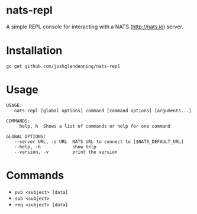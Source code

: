 # nats-repl
A simple REPL console for interacting with a NATS (http://nats.io) server.

# Installation
`go get github.com/joshglendenning/nats-repl`

# Usage
```
USAGE:
   nats-repl [global options] command [command options] [arguments...]

COMMANDS:
     help, h  Shows a list of commands or help for one command

GLOBAL OPTIONS:
   --server URL, -s URL  NATS URL to connect to [$NATS_DEFAULT_URL]
   --help, -h            show help
   --version, -v         print the version
```

# Commands
- `pub <subject> [data]`
- `sub <subject>`
- `req <subject> [data]`
